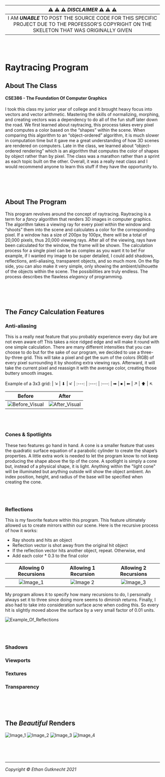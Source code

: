 <br><br>


| ⚠ ⚠ ⚠ ***DISCLAIMER*** ⚠ ⚠ ⚠
| :---:
| I AM ***UNABLE*** TO POST THE SOURCE CODE FOR THIS SPECIFIC PROJECT DUE TO THE PROFESSOR'S COPYRIGHT ON THE SKELETON THAT WAS ORIGINALLY GIVEN


<br><br>
# Raytracing Program
## About The Class
#### CSE386 - The Foundation Of Computer Graphics 
I took this class my junior year of college and it brought heavy focus into vectors and vector arithmetic. Mastering the skills of normalizing, morphing, and creating vectors was a dependency to do all of the fun stuff later down the road. We first learned about raytracing, this process takes every pixel and computes a color based on the “shapes” within the scene.  When comparing this algorithm to an “object-ordered” algorithm, it is much slower in computation time but it gave me a great understanding of how 3D scenes are rendered on computers. Late in the class, we learned about “object-ordered rendering” which is an algorithm that computes the color of shapes by object rather than by pixel. The class was a marathon rather than a sprint as each topic built on the other. Overall, it was a really neat class and I would recommend anyone to learn this stuff if they have the opportunity to.


<br><br><br>
## About The Program
This program revolves around the concept of raytracing. Raytracing is a term for a *fancy* algorithm that renders 3D images in computer graphics. The algorithm takes a viewing ray for every pixel within the window and “shoots” them into the scene and calculates a color for the corresponding pixel. If a window has a size of 200px by 100px, there will be a total of 20,000 pixels, thus 20,000 viewing rays. After all of the viewing, rays have been calculated for the window, the frame will be shown. The calculation process for a single pixel can be as complex as you want it to be! For example, if I wanted my image to be super detailed, I could add shadows, reflections, anti-aliasing, transparent objects, and so much more. On the flip side, you can also make it very simple, only showing the ambient/silhouette of the objects within the scene. The possibilities are truly endless. The process describes the flawless *elegancy* of programming.


<br><br><br>
## The *Fancy* Calculation Features
### Anti-aliasing
This is a really neat feature that you probably experience every day but are not even aware of! This takes a nice ridged edge and will make it round with one simple calculation. There are many different intensities that you can choose to do but for the sake of our program, we decided to use a three-by-three grid. This will take a pixel and get the sum of the colors (RGB) of every pixel surrounding it by shooting extra viewing rays. Afterward, it will take the current pixel and reassign it with the average color, creating those buttery smooth images. <br><br>
Example of a 3x3 grid:
| ↘ | ⬇ | ↙ 
| :---: | :---: | :---:
| ➡ | ⏹ | ⬅ 
| ↗ | ⬆ | ↖ 

| Before | After
| :---: | :---:
| ![Before_Visual](https://github.com/ethangutknecht/RaytracingProgram/blob/main/Images/AA_Before.png?raw=true) |  ![After_Visual](https://github.com/ethangutknecht/RaytracingProgram/blob/main/Images/AA_After.png?raw=true)


<br><br>
### Cones & Spotlights
These two features go hand in hand. A cone is a smaller feature that uses the quadratic surface equation of a parabolic cylinder to create the shape’s properties. A little extra work is needed to let the program know to not keep producing the shape above the tip of the cone. A spotlight is simply a cone but, instead of a physical shape, it is light. Anything within the "light cone" will be illuminated but anything outside will show the object ambient. An index position, height, and radius of the base will be specified when creating the cone.


<br><br>
### Reflections
This is my favorite feature within this program. This feature ultimately allowed us to create mirrors within our scene. Here is the recursive process of how it works:
- Ray shoots and hits an object
- Reflection vector is shot away from the original hit object
- If the reflection vector hits another object, repeat. Otherwise, end
- Add each color * 0.3 to the final color

| Allowing 0 Recursions | Allowing 1 Recursion | Allowing 2 Recursions 
| :---: | :---: | :---:
| ![Image_1](https://github.com/ethangutknecht/RaytracingProgram/blob/main/Images/ReflectionsDemo_1.png?raw=true) | ![Image 2](https://github.com/ethangutknecht/RaytracingProgram/blob/main/Images/ReflectionsDemo_2.png?raw=true) | ![Image_3](https://github.com/ethangutknecht/RaytracingProgram/blob/main/Images/ReflectionsDemo_3.png?raw=true)

My program allows it to specify how many recursions to do, I personally always set it to three since doing more seems to diminish returns. Finally, I also had to take into consideration surface acne when coding this. So every hit is slightly moved above the surface by a very small factor of 0.01 units.

![Example_Of_Reflections](https://github.com/ethangutknecht/RaytracingProgram/blob/main/Images/ReflectionsExample.png?raw=true)


<br><br>
### Shadows
### Viewports
### Textures
### Transparency


<br><br><br>
## The *Beautiful* Renders ## 
![Image_1](https://github.com/ethangutknecht/RaytracingProgram/blob/main/Images/Image_1.png?raw=true)
![Image_2](https://github.com/ethangutknecht/RaytracingProgram/blob/main/Images/Image_2.png?raw=true)
![Image_3](https://github.com/ethangutknecht/RaytracingProgram/blob/main/Images/Image_3.png?raw=true)
![Image_4](https://github.com/ethangutknecht/RaytracingProgram/blob/main/Images/Image_4.png?raw=true)

<br><br><br>
- - - -

*Copyright © Ethan Gutknecht 2021*

